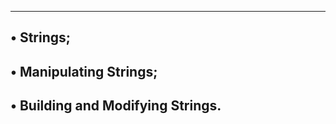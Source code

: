 
------------------------------------------------
• Strings;
-----------------------------------------------
• Manipulating Strings;
--------------------------------------------------
• Building and Modifying Strings.
-----------------------------------------------
